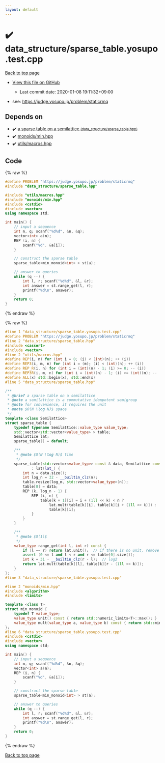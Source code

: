 ```yaml
---
layout: default
---
```


<!-- mathjax config similar to math.stackexchange -->
<script type="text/javascript" async
  src="https://cdnjs.cloudflare.com/ajax/libs/mathjax/2.7.5/MathJax.js?config=TeX-MML-AM_CHTML">
</script>
<script type="text/x-mathjax-config">
  MathJax.Hub.Config({
    TeX: { equationNumbers: { autoNumber: "AMS" }},
    tex2jax: {
      inlineMath: [ ['$','$'] ],
      processEscapes: true
    },
    "HTML-CSS": { matchFontHeight: false },
    displayAlign: "left",
    displayIndent: "2em"
  });
</script>

<script type="text/javascript" src="https://cdnjs.cloudflare.com/ajax/libs/jquery/3.4.1/jquery.min.js"></script>
<script src="https://cdn.jsdelivr.net/npm/jquery-balloon-js@1.1.2/jquery.balloon.min.js" integrity="sha256-ZEYs9VrgAeNuPvs15E39OsyOJaIkXEEt10fzxJ20+2I=" crossorigin="anonymous"></script>
<script type="text/javascript" src="../../assets/js/copy-button.js"></script>
<link rel="stylesheet" href="../../assets/css/copy-button.css" />


# :heavy_check_mark: data_structure/sparse_table.yosupo.test.cpp

<a href="../../index.html">Back to top page</a>

* <a href="{{ site.github.repository_url }}/blob/master/data_structure/sparse_table.yosupo.test.cpp">View this file on GitHub</a>
    - Last commit date: 2020-01-08 19:11:32+09:00


* see: <a href="https://judge.yosupo.jp/problem/staticrmq">https://judge.yosupo.jp/problem/staticrmq</a>


## Depends on

* :heavy_check_mark: <a href="../../library/data_structure/sparse_table.hpp.html">a sparse table on a semilattice <small>(data_structure/sparse_table.hpp)</small></a>
* :heavy_check_mark: <a href="../../library/monoids/min.hpp.html">monoids/min.hpp</a>
* :heavy_check_mark: <a href="../../library/utils/macros.hpp.html">utils/macros.hpp</a>


## Code

<a id="unbundled"></a>
{% raw %}
```cpp
#define PROBLEM "https://judge.yosupo.jp/problem/staticrmq"
#include "data_structure/sparse_table.hpp"

#include "utils/macros.hpp"
#include "monoids/min.hpp"
#include <cstdio>
#include <vector>
using namespace std;

int main() {
    // input a sequence
    int n, q; scanf("%d%d", &n, &q);
    vector<int> a(n);
    REP (i, n) {
        scanf("%d", &a[i]);
    }

    // construct the sparse table
    sparse_table<min_monoid<int> > st(a);

    // answer to queries
    while (q --) {
        int l, r; scanf("%d%d", &l, &r);
        int answer = st.range_get(l, r);
        printf("%d\n", answer);
    }
    return 0;
}

```
{% endraw %}

<a id="bundled"></a>
{% raw %}
```cpp
#line 1 "data_structure/sparse_table.yosupo.test.cpp"
#define PROBLEM "https://judge.yosupo.jp/problem/staticrmq"
#line 2 "data_structure/sparse_table.hpp"
#include <cassert>
#include <vector>
#line 2 "utils/macros.hpp"
#define REP(i, n) for (int i = 0; (i) < (int)(n); ++ (i))
#define REP3(i, m, n) for (int i = (m); (i) < (int)(n); ++ (i))
#define REP_R(i, n) for (int i = (int)(n) - 1; (i) >= 0; -- (i))
#define REP3R(i, m, n) for (int i = (int)(n) - 1; (i) >= (int)(m); -- (i))
#define ALL(x) std::begin(x), std::end(x)
#line 5 "data_structure/sparse_table.hpp"

/**
 * @brief a sparse table on a semilattice
 * @note a semilattice is a commutative idempotent semigroup
 * @note for convenience, it requires the unit
 * @note $O(N \log N)$ space
 */
template <class Semilattice>
struct sparse_table {
    typedef typename Semilattice::value_type value_type;
    std::vector<std::vector<value_type> > table;
    Semilattice lat;
    sparse_table() = default;

    /**
     * @note $O(N \log N)$ time
     */
    sparse_table(std::vector<value_type> const & data, Semilattice const & lat_ = Semilattice())
            : lat(lat_) {
        int n = data.size();
        int log_n = 32 - __builtin_clz(n);
        table.resize(log_n, std::vector<value_type>(n));
        table[0] = data;
        REP (k, log_n - 1) {
            REP (i, n) {
                table[k + 1][i] = i + (1ll << k) < n ?
                    lat.mult(table[k][i], table[k][i + (1ll << k)]) :
                    table[k][i];
            }
        }
    }

    /**
     * @note $O(1)$
     */
    value_type range_get(int l, int r) const {
        if (l == r) return lat.unit();  // if there is no unit, remove this line
        assert (0 <= l and l < r and r <= table[0].size());
        int k = 31 - __builtin_clz(r - l);  // log2
        return lat.mult(table[k][l], table[k][r - (1ll << k)]);
    }
};
#line 3 "data_structure/sparse_table.yosupo.test.cpp"

#line 2 "monoids/min.hpp"
#include <algorithm>
#include <limits>

template <class T>
struct min_monoid {
    typedef T value_type;
    value_type unit() const { return std::numeric_limits<T>::max(); }
    value_type mult(value_type a, value_type b) const { return std::min(a, b); }
};
#line 6 "data_structure/sparse_table.yosupo.test.cpp"
#include <cstdio>
#include <vector>
using namespace std;

int main() {
    // input a sequence
    int n, q; scanf("%d%d", &n, &q);
    vector<int> a(n);
    REP (i, n) {
        scanf("%d", &a[i]);
    }

    // construct the sparse table
    sparse_table<min_monoid<int> > st(a);

    // answer to queries
    while (q --) {
        int l, r; scanf("%d%d", &l, &r);
        int answer = st.range_get(l, r);
        printf("%d\n", answer);
    }
    return 0;
}

```
{% endraw %}

<a href="../../index.html">Back to top page</a>

